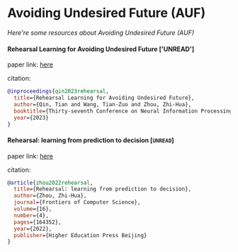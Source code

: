 # Avoiding Undesired Future (AUF)
*Here're some resources about Avoiding Undesired Future (AUF)*


#### Rehearsal Learning for Avoiding Undesired Future ['UNREAD']

paper link: [here](https://openreview.net/pdf?id=ZwQJRXLjVm)

citation: 
```bibtex
@inproceedings{qin2023rehearsal,
  title={Rehearsal Learning for Avoiding Undesired Future},
  author={Qin, Tian and Wang, Tian-Zuo and Zhou, Zhi-Hua},
  booktitle={Thirty-seventh Conference on Neural Information Processing Systems},
  year={2023}
}
```


#### Rehearsal: learning from prediction to decision [`UNREAD`]

paper link: [here](https://www.lamda.nju.edu.cn/publication/fcs22decision.pdf)

citation: 
```bibtex
@article{zhou2022rehearsal,
  title={Rehearsal: learning from prediction to decision},
  author={Zhou, Zhi-Hua},
  journal={Frontiers of Computer Science},
  volume={16},
  number={4},
  pages={164352},
  year={2022},
  publisher={Higher Education Press Beijing}
}
```
